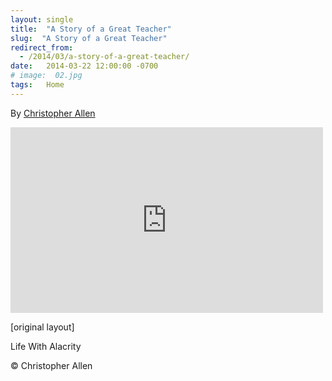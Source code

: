 ```yaml
---
layout: single
title:  "A Story of a Great Teacher"
slug:  "A Story of a Great Teacher"
redirect_from:
  - /2014/03/a-story-of-a-great-teacher/
date:   2014-03-22 12:00:00 -0700
# image:  02.jpg
tags:   Home
---
```


By [Christopher Allen](/lwa/about)

<iframe src="https://www.facebook.com/plugins/post.php?href=https%3A%2F%2Fwww.facebook.com%2FChristopherRayAllen%2Fposts%2Fpfbid0XGYgcYnMxPyKeUgsj4LvoGVtibURSgMrfutp8MpkrZsFHgXFAH4PdMT8qxns8HUVl&show_text=true&width=500" width="500" height="297" style="border:none;overflow:hidden" scrolling="no" frameborder="0" allowfullscreen="true" allow="autoplay; clipboard-write; encrypted-media; picture-in-picture; web-share"></iframe>

[original layout]

Life With Alacrity

© Christopher Allen
